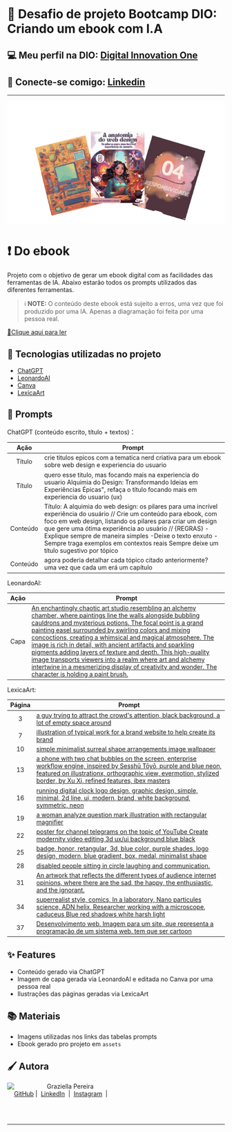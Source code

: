 # 📖 Desafio de projeto Bootcamp DIO: Criando um ebook com I.A
## 💻 Meu perfil na DIO: [Digital Innovation One](https://www.dio.me/users/graziellapereira52)
## 🤝 Conecte-se comigo: [Linkedin](https://www.linkedin.com/in/graziellapereira/)
-------
<p align="center">
    <img width="1000" src="https://github.com/GraziellaPereira/DesafioProjeto-Criando-um-ebook-com-IA/blob/main/Assets/Capa.png?raw=true">
</p>

# ❗ Do ebook
Projeto com o objetivo de gerar um ebook digital com as facilidades das ferramentas de IA. Abaixo estarão todos os prompts utilizados das diferentes ferramentas.
 > ℹ️ **NOTE:** O conteúdo deste ebook está sujeito a erros, uma vez que foi produzido por uma IA. Apenas a diagramação foi feita por uma pessoa real.

<a href="https://github.com/GraziellaPereira/DesafioProjeto-Criando-um-ebook-com-IA/blob/main/Assets/EbookAnatomiadoWebDesign.pdf" title="View PDF now"> 📕Clique aqui para ler</a>

## 🤖 Tecnologias utilizadas no projeto

- [ChatGPT](https://chat.openai.com/) 
- [LeonardoAI](https://leonardo.ai/)
- [Canva](https://www.canva.com/)
- [LexicaArt](https://lexica.art/)

## 🧠 Prompts


ChatGPT (conteúdo escrito, título + textos)：

|   Ação   | Prompt                                                                                                                                                                                                                                                                         |
| :------: | ------------------------------------------------------------------------------------------------------------------------------------------------------------------------------------------------------------------------------------------------------------------------------ |
|  Título  | crie titulos epicos com a tematica nerd criativa para um ebook sobre web design e experiencia do usuario                                                       |
|  Título  | quero esse titulo, mas focando mais na experiencia do usuario Alquimia do Design: Transformando Ideias em Experiências Épicas", refaça o título focando mais em experiencia do usuario (ux)                                                    |
| Conteúdo | Título: A alquimia do web design: os pilares para uma incrível experiência do usuário // Crie um conteúdo para ebook, com foco em web design, listando os pilares para criar um design que gere uma ótima experiência ao usuário // {REGRAS} -Explique sempre de maneira simples -Deixe o texto enxuto -Sempre traga exemplos em contextos reais Sempre deixe um título sugestivo por tópico |
| Conteúdo | agora poderia detalhar cada tópico citado anteriormente? uma vez que cada um erá um capítulo |


LeonardoAI:

|  Ação  | Prompt                                                                                 |
| :----: | -------------------------------------------------------------------------------------- |
| Capa | [An enchantingly chaotic art studio resembling an alchemy chamber, where paintings line the walls alongside bubbling cauldrons and mysterious potions. The focal point is a grand painting easel surrounded by swirling colors and mixing concoctions, creating a whimsical and magical atmosphere. The image is rich in detail, with ancient artifacts and sparkling pigments adding layers of texture and depth. This high-quality image transports viewers into a realm where art and alchemy intertwine in a mesmerizing display of creativity and wonder. The character is holding a paint brush.](https://cdn.leonardo.ai/users/8fc3c49d-dd9c-482d-83c1-2cb1f744df86/generations/85b1bf25-a7c4-4430-a0d2-2bf70df8d5f2/Default_An_enchantingly_chaotic_art_studio_resembling_an_alche_3.jpg) |

LexicaArt:

|  Página  | Prompt                                                                                 |
| :----: | -------------------------------------------------------------------------------------- |
| 3 | [a guy trying to attract the crowd's attention, black background, a lot of empty space around](https://lexica.art/prompt/4443c32b-60b3-4505-80b7-f4072295de1d) |
| 7 | [illustration of typical work for a brand website to help create its brand](https://lexica.art/prompt/458f6c4d-1c6b-472b-8e79-c329c8fea79b) |
| 10 | [simple minimalist surreal shape arrangements image wallpaper](https://lexica.art/prompt/bbba0de0-fd32-4d47-af7c-2ca9b5650b17) |
| 13 | [a phone with two chat bubbles on the screen, enterprise workflow engine, inspired by Sesshū Tōyō, purple and blue neon, featured on illustrationx, orthographic view, evermotion, stylized border, by Xu Xi, refined features, ibex masters](https://lexica.art/prompt/dd844b36-c3f8-47ca-8706-48233d8d2be0) |
| 16 | [running digital clock logo design, graphic design, simple, minimal, 2d line, ui, modern, brand, white background, symmetric, neon](https://lexica.art/prompt/4443c32b-60b3-4505-80b7-f4072295de1d) |
| 19 | [a woman analyze question mark illustration with rectangular magnifier](https://lexica.art/prompt/bd222758-5ce8-46fb-85ae-5f5b197e0805) |
| 22 | [poster for channel telegrams on the topic of YouTube Create modernity video editing 3d ux/ui background blue black](https://lexica.art/prompt/038dc986-c6b0-46f1-96a6-556de546a0cf) |
| 25 | [badge, honor, retangular, 3d, blue color, purple shades, logo design, modern, blue gradient, box, medal, minimalist shape](https://lexica.art/prompt/d041f433-29f3-4903-9244-80805a304a1b) |
| 28 | [disabled people sitting in circle laughing and communication.](https://lexica.art/prompt/17a9782c-71de-4d24-b338-32248718ff60) |
| 31 | [An artwork that reflects the different types of audience internet opinions, where there are the sad, the happy, the enthusiastic, and the ignorant.](https://lexica.art/prompt/ffdaa7be-47da-4bab-9a33-3ecc5c0dd158) |
| 34 | [superrealist style, comics, In a laboratory, Nano particules science, ADN helix, Researcher working with a microscope, caduceus Blue red shadows white harsh light](https://lexica.art/prompt/87963ca9-5d7c-49ab-a863-0a0c35964244) |
| 37 | [Desenvolvimento web. Imagem para um site, que representa a programação de um sistema web. tem que ser cartoon](https://lexica.art/prompt/a9abe6d9-55ca-4965-b086-13f42156726f) |

## ✨ Features

- Conteúdo gerado via ChatGPT
- Imagem de capa gerada via LeonardoAI e editada no Canva por uma pessoa real
- Ilustrações das páginas geradas via LexicaArt

## 📚 Materiais

- Imagens utilizadas nos links das tabelas prompts
- Ebook gerado pro projeto em `assets`


## 🖌 Autora

<p>
    <img 
      align=left 
      margin=10 
      width=80 
      src="https://media-gru2-1.cdn.whatsapp.net/v/t61.24694-24/437289989_765255408692368_8150211300087041613_n.jpg?ccb=11-4&oh=01_Q5AaIAAi3mlqVD0onuM_wCtcnCPtowapOUT8D__aFFIZWYWM&oe=66AEB18E&_nc_sid=e6ed6c&_nc_cat=110"
    />
    <p>&nbsp&nbsp&nbspGraziella Pereira<br>
    &nbsp&nbsp&nbsp
    <a href="https://github.com/GraziellaPereira">
    GitHub</a>&nbsp;|&nbsp;
    <a href="www.linkedin.com/in/
graziellapereira">LinkedIn</a>
&nbsp;|&nbsp;
    <a href="https://www.instagram.com/passarosdeargila/">
    Instagram</a>
&nbsp;|&nbsp;</p>
</p>
<br/><br/>
<p>

---
